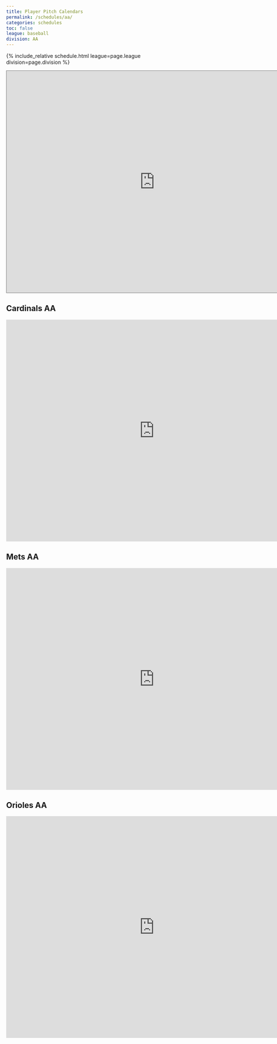 ```yaml
---
title: Player Pitch Calendars
permalink: /schedules/aa/
categories: schedules
toc: false
league: baseball
division: AA
---
```


{% include_relative schedule.html league=page.league division=page.division %}

<iframe src="https://calendar.google.com/calendar/embed?height=600&wkst=1&ctz=America%2FLos_Angeles&bgcolor=%23039BE5&title=2024%20SMLL%20AA&src=cDg4ZmdsYXB2M3QzcWxxbm5xb3VtaDVrajl1YjN0aW9AaW1wb3J0LmNhbGVuZGFyLmdvb2dsZS5jb20&src=bDJybnNmMzVzZzhob3J1amk4bnBmbjVqcG5zaTJhOW1AaW1wb3J0LmNhbGVuZGFyLmdvb2dsZS5jb20&src=YXVpaGE0MDBkb3FmZmNmcTllZzE1am11MG9qa2JsY3ZAaW1wb3J0LmNhbGVuZGFyLmdvb2dsZS5jb20&color=%23D81B60&color=%233F51B5&color=%23795548" style="border:solid 1px #777" width="800" height="600" frameborder="0" scrolling="no"></iframe>

## Cardinals AA
<iframe src="https://calendar.google.com/calendar/embed?src=p88fglapv3t3qlqnnqoumh5kj9ub3tio%40import.calendar.google.com&ctz=America%2FLos_Angeles" style="border: 0" width="800" height="600" frameborder="0" scrolling="no"></iframe>

## Mets AA
<iframe src="https://calendar.google.com/calendar/embed?src=l2rnsf35sg8horuji8npfn5jpnsi2a9m%40import.calendar.google.com&ctz=America%2FLos_Angeles" style="border: 0" width="800" height="600" frameborder="0" scrolling="no"></iframe>

## Orioles AA
<iframe src="https://calendar.google.com/calendar/embed?src=auiha400doqffcfq9eg15jmu0ojkblcv%40import.calendar.google.com&ctz=America%2FLos_Angeles" style="border: 0" width="800" height="600" frameborder="0" scrolling="no"></iframe>
